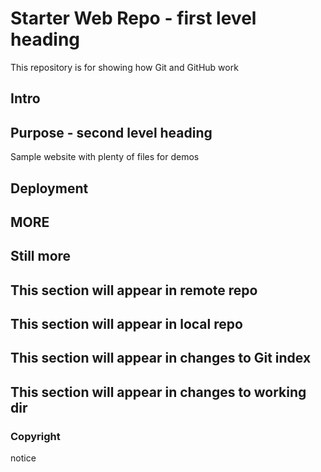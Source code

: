 # Starter Web Repo - first level heading

This repository is for showing how Git and GitHub work

## Intro

## Purpose - second level heading

Sample website with plenty of files for demos

## Deployment

## MORE

## Still more

## This section will appear in remote repo

## This section will appear in local repo

## This section will appear in changes to Git index

## This section will appear in changes to working dir

### Copyright
notice

